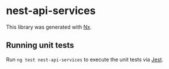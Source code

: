 # nest-api-services

This library was generated with [Nx](https://nx.dev).

## Running unit tests

Run `ng test nest-api-services` to execute the unit tests via [Jest](https://jestjs.io).
